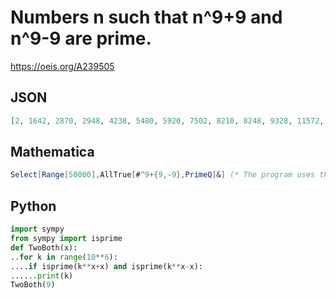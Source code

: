 # Numbers n such that n^9\+9 and n^9\-9 are prime\.
https://oeis.org/A239505
## JSON
```JSON
[2, 1642, 2870, 2948, 4238, 5480, 5920, 7502, 8210, 8248, 9328, 11572, 13538, 13610, 14818, 14908, 19298, 21022, 21890, 21988, 22340, 23000, 23252, 26282, 26380, 29168, 31660, 32602, 33338, 33650, 36220, 38248, 38422, 43490, 43910, 44948, 45188, 46048]
```
## Mathematica
```Mathematica
Select[Range[50000],AllTrue[#^9+{9,-9},PrimeQ]&] (* The program uses the AllTrue function from Mathematica version 10 *) (* _Harvey P. Dale_, Feb 12 2015 *)
```
## Python
```Python
import sympy
from sympy import isprime
def TwoBoth(x):
..for k in range(10**6):
....if isprime(k**x+x) and isprime(k**x-x):
......print(k)
TwoBoth(9)
```
